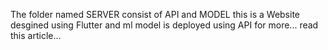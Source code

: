 


The folder named SERVER consist of API and MODEL 
this is a Website desgined using Flutter and ml model is deployed using API for more...
read this article...
